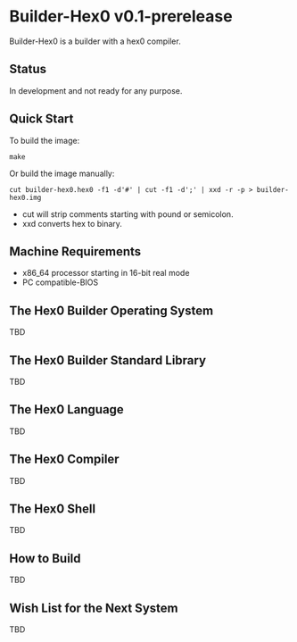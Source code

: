 # Builder-Hex0 v0.1-prerelease
Builder-Hex0 is a builder with a hex0 compiler.

## Status
In development and not ready for any purpose.

## Quick Start

To build the image:
```
make
```

Or build the image manually:
```
cut builder-hex0.hex0 -f1 -d'#' | cut -f1 -d';' | xxd -r -p > builder-hex0.img
```

* cut will strip comments starting with pound or semicolon.
* xxd converts hex to binary.

## Machine Requirements

* x86_64 processor starting in 16-bit real mode
* PC compatible-BIOS

## The Hex0 Builder Operating System
TBD

## The Hex0 Builder Standard Library
TBD

## The Hex0 Language
TBD

## The Hex0 Compiler
TBD

## The Hex0 Shell
TBD

## How to Build
TBD

## Wish List for the Next System
TBD

